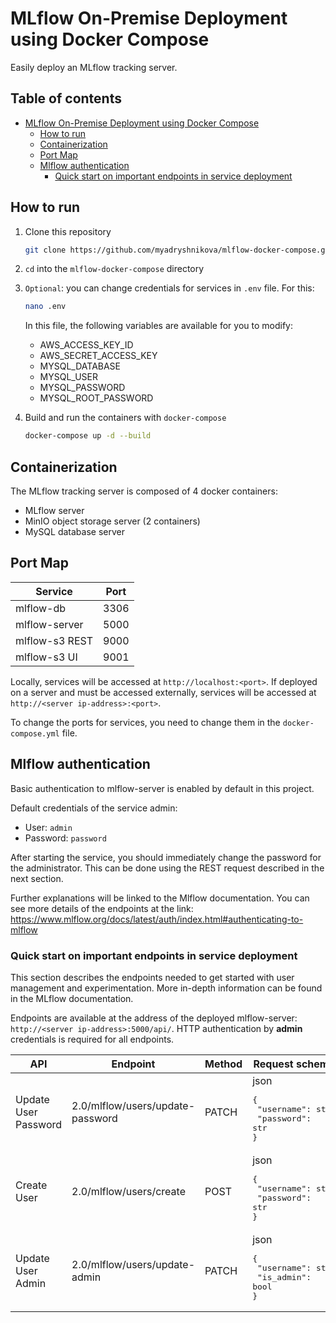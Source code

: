 # MLflow On-Premise Deployment using Docker Compose
Easily deploy an MLflow tracking server.

## Table of contents
- [MLflow On-Premise Deployment using Docker Compose](#mlflow-on-premise-deployment-using-docker-compose)
  - [How to run](#how-to-run)
  - [Containerization](#containerization)
  - [Port Map](#port-map)
  - [Mlflow authentication](#mlflow-authentication)
    - [Quick start on important endpoints in service deployment](#quick-start-on-important-endpoints-in-service-deployment)

## How to run
1. Clone this repository

    ```bash
    git clone https://github.com/myadryshnikova/mlflow-docker-compose.git
    ```

2. `cd` into the `mlflow-docker-compose` directory

3. `Optional`: you can change credentials for services in `.env` file. For this:
    ```bash
    nano .env
    ```
    In this file, the following variables are available for you to modify:
    * AWS_ACCESS_KEY_ID
    * AWS_SECRET_ACCESS_KEY
    * MYSQL_DATABASE
    * MYSQL_USER
    * MYSQL_PASSWORD
    * MYSQL_ROOT_PASSWORD

4. Build and run the containers with `docker-compose`

    ```bash
    docker-compose up -d --build
    ```

## Containerization
The MLflow tracking server is composed of 4 docker containers:

* MLflow server
* MinIO object storage server (2 containers)
* MySQL database server

## Port Map
| Service                      | Port | 
|------------------------------|------|                  
| mlflow-db                    | 3306 |              
| mlflow-server                | 5000 |
| mlflow-s3 REST               | 9000 |                  
| mlflow-s3 UI                 | 9001 |

Locally, services will be accessed at `http://localhost:<port>`. 
If deployed on a server and must be accessed externally, services will be accessed at `http://<server ip-address>:<port>`. 

To change the ports for services, you need to change them in the `docker-compose.yml` file.

## Mlflow authentication
Basic authentication to mlflow-server is enabled by default in this project.

Default credentials of the service admin:
* User: `admin`
* Password: `password`


After starting the service, you should immediately change the password for the administrator. This can be done using the REST request described in the next section.

Further explanations will be linked to the Mlflow documentation. You can see more details of the endpoints at the link: 
https://www.mlflow.org/docs/latest/auth/index.html#authenticating-to-mlflow

### Quick start on important endpoints in service deployment
This section describes the endpoints needed to get started with user management and experimentation. More in-depth information can be found in the MLflow documentation.

Endpoints are available at the address of the deployed mlflow-server: 
`http://<server ip-address>:5000/api/`. HTTP authentication by **admin** credentials is required for all endpoints.

| API                          | Endpoint                                  | Method| Request scheme | 
|------------------------------|-------------------------------------------|-------| ---------------|                
| Update User Password         | 2.0/mlflow/users/update-password          | PATCH |json<br><pre>{<br>  "username": str,<br>  "password": str<br>}</pre>|
| Create User                  | 2.0/mlflow/users/create                   | POST  |json<br><pre>{<br>  "username": str,<br>  "password": str<br>}</pre>|  
| Update User Admin            | 2.0/mlflow/users/update-admin             | PATCH |json<br><pre>{<br>  "username": str,<br>  "is_admin": bool<br>}</pre>|              